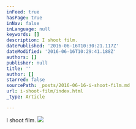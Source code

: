 ```yaml
---
inFeed: true
hasPage: true
inNav: false
inLanguage: null
keywords: []
description: I shoot film.
datePublished: '2016-06-16T10:30:21.117Z'
dateModified: '2016-06-16T10:29:41.188Z'
authors: []
publisher: null
title: ''
author: []
starred: false
sourcePath: _posts/2016-06-16-i-shoot-film.md
url: i-shoot-film/index.html
_type: Article

---
```

I shoot film.
![](https://the-grid-user-content.s3-us-west-2.amazonaws.com/4491c159-f905-423d-bfbe-e3b15a31029e.jpg)